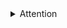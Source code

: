 <details><summary>Attention</summary>

[Attention is all you need](https://arxiv.org/pdf/1706.03762.pdf)

</details>
